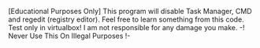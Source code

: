 [Educational Purposes Only]
This program will disable Task Manager, CMD and regedit (registry editor).
Feel free to learn something from this code.
Test only in virtualbox! I am not responsible for any damage you make.
-! Never Use This On Illegal Purposes !-
